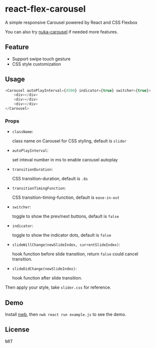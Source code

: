 # react-flex-carousel
A simple responsive Carousel powered by React and CSS Flexbox

You can also try [nuka-carousel](https://github.com/kenwheeler/nuka-carousel) if needed more features.


## Feature

* Support swipe touch gesture
* CSS style customization

## Usage
```js
<Carousel autoPlayInterval={4500} indicator={true} switcher={true}>
	<div></div>
	<div></div>
	<div></div>
</Carousel>
```

### Props

* `className`:

	class name on Carousel for CSS styling, default is `slider`

* `autoPlayInterval`:

	set inteval number in ms to enable carousel autoplay

* `transitionDuration`:

	CSS transition-duration, default is `.8s`

* `transitionTimingFunction`:

	CSS transition-timing-function, default is `ease-in-out`

* `switcher`:

	toggle to show the prev/next buttons, default is `false`

* `indicator`:

	toggle to show the indicator dots, default is `false`

* `slideWillChange(newSlideIndex, currentSlideIndex)`:

	hook function before slide transition, return `false` could cancel transition.

* `slideDidChange(newSlideIndex)`:

	hook function after slide transition.

Then apply your style, take `slider.css` for reference.

## Demo

Install [nwb](https://github.com/insin/nwb), then `nwb react run example.js` to see the demo.

## License

MIT
